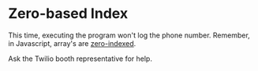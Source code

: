 # Zero-based Index

This time, executing the program won't log the phone number. Remember, in Javascript, array's are <a href="https://en.wikipedia.org/wiki/Zero-based_numbering">zero-indexed</a>.

Ask the Twilio booth representative for help.
